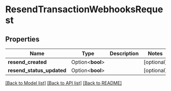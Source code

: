 # ResendTransactionWebhooksRequest

## Properties

Name | Type | Description | Notes
------------ | ------------- | ------------- | -------------
**resend_created** | Option<**bool**> |  | [optional]
**resend_status_updated** | Option<**bool**> |  | [optional]

[[Back to Model list]](../README.md#documentation-for-models) [[Back to API list]](../README.md#documentation-for-api-endpoints) [[Back to README]](../README.md)


